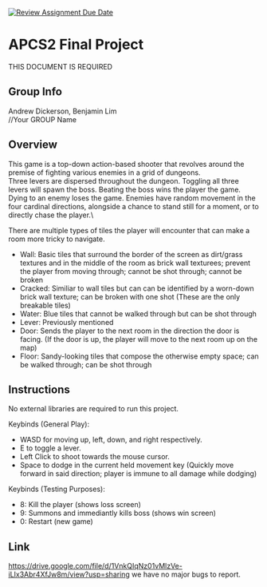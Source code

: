 [![Review Assignment Due Date](https://classroom.github.com/assets/deadline-readme-button-24ddc0f5d75046c5622901739e7c5dd533143b0c8e959d652212380cedb1ea36.svg)](https://classroom.github.com/a/syDSSnTt)
# APCS2 Final Project
THIS DOCUMENT IS REQUIRED
## Group Info

Andrew Dickerson, Benjamin Lim\
//Your GROUP Name

## Overview

This game is a top-down action-based shooter that revolves around the premise of fighting various enemies in a grid of dungeons.\
Three levers are dispersed throughout the dungeon. Toggling all three levers will spawn the boss. Beating the boss wins the player the game. Dying to an enemy loses the game.
Enemies have random movement in the four cardinal directions, alongside a chance to stand still for a moment, or to directly chase the player.\

There are multiple types of tiles the player will encounter that can make a room more tricky to navigate.
 - Wall: Basic tiles that surround the border of the screen as dirt/grass textures and in the middle of the room as brick wall texturees; prevent the player from moving through; cannot be shot through; cannot be broken
 - Cracked: Similiar to wall tiles but can can be identified by a worn-down brick wall texture; can be broken with one shot (These are the only breakable tiles)
 - Water: Blue tiles that cannot be walked through but can be shot through
 - Lever: Previously mentioned
 - Door: Sends the player to the next room in the direction the door is facing. (If the door is up, the player will move to the next room up on the map)
 - Floor: Sandy-looking tiles that compose the otherwise empty space; can be walked through; can be shot through


## Instructions

No external libraries are required to run this project.

Keybinds (General Play):
 - WASD for moving up, left, down, and right respectively.
 - E to toggle a lever.
 - Left Click to shoot towards the mouse cursor.
 - Space to dodge in the current held movement key (Quickly move forward in said direction; player is immune to all damage while dodging)

Keybinds (Testing Purposes):
 - 8: Kill the player (shows loss screen)
 - 9: Summons and immediantly kills boss (shows win screen)
 - 0: Restart (new game)

## Link
https://drive.google.com/file/d/1VnkQIqNz01vMlzVe-iLIx3Abr4XfJw8m/view?usp=sharing
we have no major bugs to report.